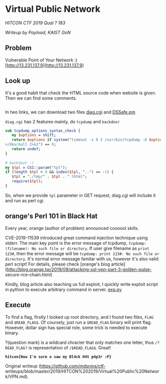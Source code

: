 # Virtual Public Network  
*HITCON CTF 2019 Qual ? 183*  
  
*Writeup by Payload, KAIST GoN*

## Problem

Vulnerable Point of Your Network :)  
[http://13.231.137.9](http://13.231.137.9)

## Look up

It's a good habit that check the HTML source code when website is given. Then
we can find some comments.

```html

```

In two links, we can download two files [diag.cgi](src/diag.cgi) and
[DSSafe.pm](src/DSSafe.pm)

`diag.cgi` has 2 features mainly, do `tcpdump` and `backdoor`

```perl  
sub tcpdump_options_syntax_check {  
   my $options = shift;  
   return $options if system("timeout -s 9 2 /usr/bin/tcpdump -d $options
>/dev/null 2>&1") == 0;  
   return undef;  
}  
  
# backdoor :)  
my $tpl = CGI::param("tpl");  
if (length $tpl > 0 && index($tpl, "..") == -1) {  
   $tpl = "./tmp/" . $tpl . ".thtml";  
   require($tpl);  
}  
```

So, when we provide `tpl` parameter in GET request, diag.cgi will include it
and run as perl cgi.

## orange's Perl 101 in Black Hat

Every year, orange (author of problem) announced coooool skills.

CVE-2019-11539 introduced great command injection technique using stderr. The
main key point is the error message of tcpdump, `tcpdump: (filename): No such
file or directory`. If user give filename as `print 123#`, then the error
message will be `tcpdump: print 123#: No such file or directory`. It's normal
error message familar with us, however it's also valid perl script! For
details, please check [orange's blog
article](http://blog.orange.tw/2019/09/attacking-ssl-vpn-part-3-golden-pulse-
secure-rce-chain.html)

Kindly, blog article also teaching us full exploit, I quickly write exploit
script in python to execute arbitrary command in server. [exp.py](./exp.py)

## Execute

To find a flag, firstly I looked up root directory, and I found two files,
`FLAG` and `$READ_FLAG$`. Of coursely, just run a `$READ_FLAG` binary will
print flag. However, dollar sign has special role, some trick is needed to
execute binary.

?(question mark) is a wildcard chracter that only matches one letter, thus
`/?READ_FLAG?` is representation of `/$READ_FLAG$`. Great!

**`hitcon{Now I'm sure u saw my Bl4ck H4t p4p3r :P}`**  

Original writeup (https://github.com/mdsnins/ctf-
writeups/blob/master/2019/HITCON%202019/Virtual%20Public%20Network/VPN.md).